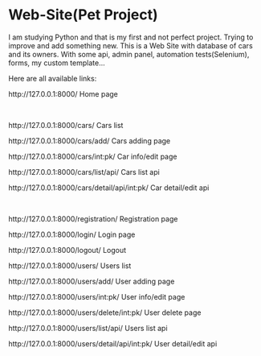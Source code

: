 # Web-Site(Pet Project)

I am studying Python and that is my first and not perfect project. Trying to improve and add something new.
This is a Web Site with database of cars and its owners. With some api, admin panel, automation tests(Selenium), forms, my custom template...

Here are all available links:
<p>http://127.0.0.1:8000/   Home page</p>
<br>
<p>http://127.0.0.1:8000/cars/   Cars list</p>
<p>http://127.0.0.1:8000/cars/add/   Cars adding page</p>
<p>http://127.0.0.1:8000/cars/int:pk/   Car info/edit page </p>
<p>http://127.0.0.1:8000/cars/list/api/   Cars list api</p>
<p>http://127.0.0.1:8000/cars/detail/api/int:pk/    Car detail/edit api</p>
<br>
<p>http://127.0.0.1:8000/registration/   Registration page</p>
<p>http://127.0.0.1:8000/login/  Login page</p>
<p>http://127.0.0.1:8000/logout/   Logout</p>
<p>http://127.0.0.1:8000/users/   Users list</p>
<p>http://127.0.0.1:8000/users/add/  User adding page</p>
<p>http://127.0.0.1:8000/users/int:pk/   User info/edit page </p>
<p>http://127.0.0.1:8000/users/delete/int:pk/   User delete page</p>
<p>http://127.0.0.1:8000/users/list/api/   Users list api</p>
<p>http://127.0.0.1:8000/users/detail/api/int:pk/  User detail/edit api</p>
